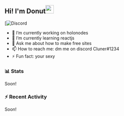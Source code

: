 ## Hi! I'm Donut<img src="https://cdn.discordapp.com/attachments/380085492730953728/888778165814693918/wave.gif" width="27px">

[![Discord](https://discord.c99.nl/widget/theme-3/380085492730953728.png)
- :telescope: I’m currently working on holonodes
- :seedling: I’m currently learning reactjs
- :speech_balloon: Ask me about how to make free sites
- :mailbox: How to reach me: dm me on discord Cluner#1234
- :zap: Fun fact: your sexy


### :bar_chart: Stats

<!--START_SECTION:waka-->
Soon!
<!--END_SECTION:waka-->

### :zap: Recent Activity
<!--START_SECTION:activity-->
Soon!
<!--END_SECTION:activity-->

